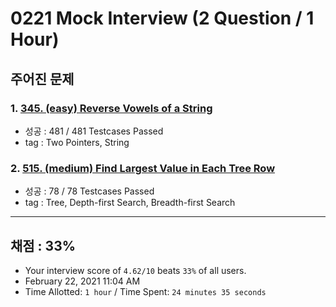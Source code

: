 # 0221 Mock Interview (2 Question / 1 Hour)

## 주어진 문제

### 1. [345. (easy) Reverse Vowels of a String](https://leetcode.com/problems/reverse-vowels-of-a-string/)

- 성공 : 481 / 481 Testcases Passed
- tag : Two Pointers, String

### 2. [515. (medium) Find Largest Value in Each Tree Row](https://leetcode.com/problems/find-largest-value-in-each-tree-row/)

- 성공 : 78 / 78 Testcases Passed
- tag : Tree, Depth-first Search, Breadth-first Search

---

## 채점 : 33%

- Your interview score of `4.62/10` beats `33%` of all users.
- February 22, 2021 11:04 AM
- Time Allotted: `1 hour` / Time Spent: `24 minutes 35 seconds`
